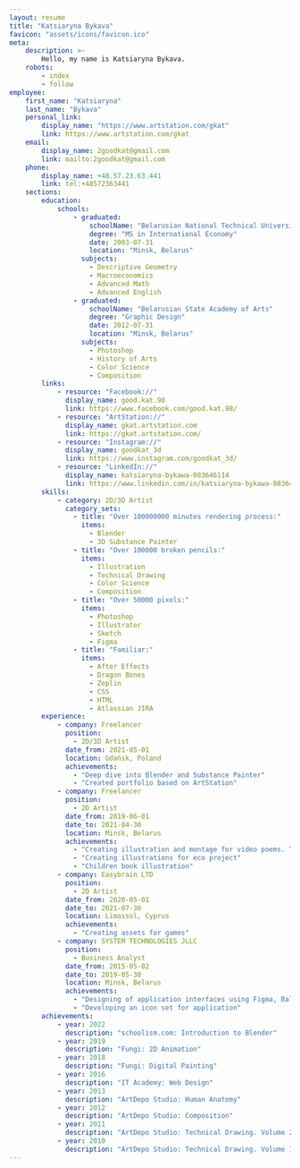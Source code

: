```yaml
---
layout: resume
title: "Katsiaryna Bykava"
favicon: "assets/icons/favicon.ico"
meta:
    description: >-
        Hello, my name is Katsiaryna Bykava.
    robots:
        - index
        - follow
employee:
    first_name: "Katsiaryna"
    last_name: "Bykava"
    personal_link:
        display_name: "https://www.artstation.com/gkat"
        link: https://www.artstation.com/gkat
    email:
        display_name: 2goodkat@gmail.com
        link: mailto:2goodkat@gmail.com
    phone:
        display_name: +48.57.23.63.441
        link: tel:+48572363441
    sections:
        education:
            schools:
                - graduated:
                    schoolName: "Belarusian National Technical University"
                    degree: "MS in International Economy"
                    date: 2003-07-31
                    location: "Minsk, Belarus"
                  subjects:
                    - Descriptive Geometry
                    - Macroeconomics
                    - Advanced Math
                    - Advanced English
                - graduated:
                    schoolName: "Belarusian State Academy of Arts"
                    degree: "Graphic Design"
                    date: 2012-07-31
                    location: "Minsk, Belarus"
                  subjects:
                    - Photoshop
                    - History of Arts
                    - Color Science
                    - Composition
        links:
            - resource: "Facebook://"
              display_name: good.kat.98
              link: https://www.facebook.com/good.kat.98/
            - resource: "ArtStation://"
              display_name: gkat.artstation.com
              link: https://gkat.artstation.com/
            - resource: "Instagram://"
              display_name: goodkat_3d
              link: https://www.instagram.com/goodkat_3d/
            - resource: "LinkedIn://"
              display_name: katsiaryna-bykawa-083646114
              link: https://www.linkedin.com/in/katsiaryna-bykawa-083646114/
        skills:
            - category: 2D/3D Artist
              category_sets:
                - title: "Over 100000000 minutes rendering process:"
                  items:
                    - Blender
                    - 3D Substance Painter
                - title: "Over 100000 broken pencils:"
                  items:
                    - Illustration
                    - Technical Drawing
                    - Color Science
                    - Composition
                - title: "Over 50000 pixels:"
                  items:
                    - Photoshop
                    - Illustrator
                    - Sketch
                    - Figma
                - title: "Familiar:"
                  items:
                    - After Effects
                    - Dragon Bones
                    - Zeplin
                    - CSS
                    - HTML
                    - Atlassian JIRA
        experience:
            - company: Freelancer
              position:
                - 2D/3D Artist
              date_from: 2021-05-01
              location: Gdańsk, Poland
              achievements:
                - "Deep dive into Blender and Substance Painter"
                - "Created portfolio based on ArtStation"
            - company: Freelancer
              position:
                - 2D Artist
              date_from: 2019-06-01
              date_to: 2021-04-30
              location: Minsk, Belarus
              achievements:
                - "Creating illustration and montage for video poems. The most interesting video you can find here https://www.youtube.com/channel/UCIbv4UOezgFNQccjLIKTUdw/videos"
                - "Creating illustrations for eco project"
                - "Children book illustration"
            - company: Easybrain LTD
              position:
                - 2D Artist
              date_from: 2020-05-01
              date_to: 2021-07-30
              location: Limassol, Cyprus
              achievements:
                - "Creating assets for games"
            - company: SYSTEM TECHNOLOGIES JLLC
              position:
                - Business Analyst
              date_from: 2015-05-02
              date_to: 2019-05-30
              location: Minsk, Belarus
              achievements:
                - "Designing of application interfaces using Figma, Balsamiq and Axure"
                - "Developing an icon set for application"
        achievements:
            - year: 2022
              description: "schoolism.com: Introduction to Blender"
            - year: 2019
              description: "Fungi: 2D Animation"
            - year: 2018
              description: "Fungi: Digital Painting"
            - year: 2016
              description: "IT Academy: Web Design"
            - year: 2013
              description: "ArtDepo Studio: Human Anatomy"
            - year: 2012
              description: "ArtDepo Studio: Composition"
            - year: 2011
              description: "ArtDepo Studio: Technical Drawing. Volume 2"
            - year: 2010
              description: "ArtDepo Studio: Technical Drawing. Volume 1"
---
```

